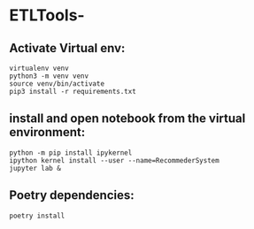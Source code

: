 # ETLTools-

## Activate Virtual env:
```
virtualenv venv
python3 -m venv venv
source venv/bin/activate
pip3 install -r requirements.txt 
```

## install and open notebook from the virtual environment:
```
python -m pip install ipykernel
ipython kernel install --user --name=RecommederSystem
jupyter lab &
```

## Poetry dependencies:
```
poetry install
```